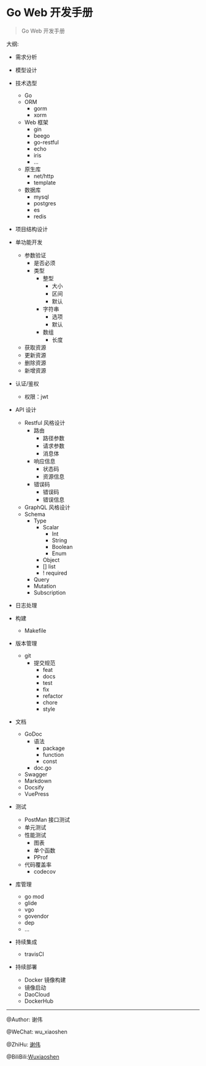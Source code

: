 # Go Web 开发手册

> Go Web 开发手册

大纲:


- 需求分析
- 模型设计
- 技术选型
	- Go
	- ORM
		- gorm
		- xorm
	- Web 框架
		- gin
		- beego
		- go-restful
		- echo
		- iris
		- ...
	- 原生库
	    - net/http
	    - template
    - 数据库
        - mysql
        - postgres
        - es
        - redis
- 项目结构设计
- 单功能开发
	- 参数验证
	    - 是否必须
	    - 类型
	        - 整型
	            - 大小
	            - 区间
	            - 默认
	        - 字符串
	            - 选项
	            - 默认
	        - 数组
	            - 长度
	- 获取资源
	- 更新资源
	- 删除资源
	- 新增资源

- 认证/鉴权
	- 权限：jwt

- API 设计
    - Restful 风格设计
        - 路由
            - 路径参数
            - 请求参数
            - 消息体
        - 响应信息
            - 状态码
            - 资源信息
        - 错误码
            - 错误码
            - 错误信息
    - GraphQL 风格设计
	- Schema
		- Type
			- Scalar
				- Int
				- String
				- Boolean
				- Enum
			- Object
			- [] list
			- ! required
		- Query
		- Mutation
		- Subscription

			

- 日志处理
- 构建
    - Makefile
- 版本管理
    - git
        -  提交规范
            - feat
            - docs
            - test
            - fix
            - refactor
            - chore
            - style
- 文档
    - GoDoc
        - 语法
            - package
            - function
            - const
        - doc.go
	- Swagger
	- Markdown
	- Docsify
	- VuePress
- 测试
	- PostMan 接口测试
	- 单元测试
	- 性能测试
	    - 图表
	    - 单个函数
	    - PProf
	- 代码覆盖率
	    - codecov
- 库管理
	- go mod
	- glide
	- vgo
	- govendor
	- dep
	- ...

- 持续集成
	- travisCI

- 持续部署
	- Docker 镜像构建
	- 镜像启动
	- DaoCloud
	- DockerHub


---

@Author: 谢伟

@WeChat: wu_xiaoshen

@ZhiHu: [谢伟](https://www.zhihu.com/people/wu-xiao-shen-16/activities)

@BiliBili:[Wuxiaoshen](https://space.bilibili.com/10056291)
